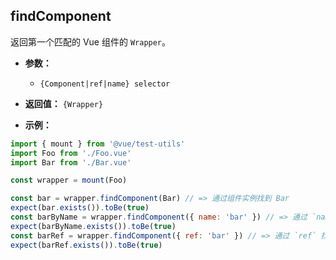 ## findComponent

返回第一个匹配的 Vue 组件的 `Wrapper`。

- **参数：**

  - `{Component|ref|name} selector`

- **返回值：** `{Wrapper}`

- **示例：**

```js
import { mount } from '@vue/test-utils'
import Foo from './Foo.vue'
import Bar from './Bar.vue'

const wrapper = mount(Foo)

const bar = wrapper.findComponent(Bar) // => 通过组件实例找到 Bar
expect(bar.exists()).toBe(true)
const barByName = wrapper.findComponent({ name: 'bar' }) // => 通过 `name` 找到 Bar
expect(barByName.exists()).toBe(true)
const barRef = wrapper.findComponent({ ref: 'bar' }) // => 通过 `ref` 找到 Bar
expect(barRef.exists()).toBe(true)
```
